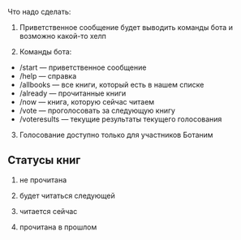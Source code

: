 Что надо сделать:

1. Приветственное сообщение будет выводить команды бота и возможно какой-то хелп

2. Команды бота:

- /start — приветственное сообщение
- /help — справка
- /allbooks — все книги, который есть в нашем списке
- /already — прочитанные книги
- /now — книга, которую сейчас читаем
- /vote — проголосовать за следующую книгу
- /voteresults — текущие результаты текущего голосования

3. Голосование доступно только для участников Ботаним

## Статусы книг

1. не прочитана

2. будет читаться следующей

3. читается сейчас

4. прочитана в прошлом
